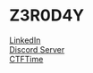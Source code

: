 # Z3R0D4Y

[LinkedIn](https://www.linkedin.com/company/z3r0d4y-team)  
[Discord Server](https://discord.gg/ra2VpyYRcu)  
[CTFTime](https://ctftime.org/team/223161)
